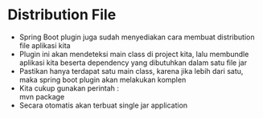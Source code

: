 # Distribution File
* Spring Boot plugin juga sudah menyediakan cara membuat distribution file aplikasi kita
* Plugin ini akan mendeteksi main class di project kita, lalu membundle aplikasi kita beserta dependency yang dibutuhkan dalam satu file jar
* Pastikan hanya terdapat satu main class, karena jika lebih dari satu, maka spring boot plugin akan melakukan komplen
* Kita cukup gunakan perintah :  
  mvn package
* Secara otomatis akan terbuat single jar application
